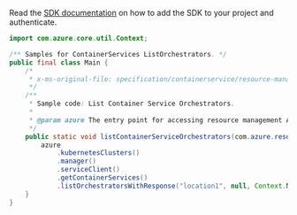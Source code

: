 Read the [SDK documentation](https://github.com/Azure/azure-sdk-for-java/blob/azure-resourcemanager_2.12.0/sdk/resourcemanager/azure-resourcemanager/README.md) on how to add the SDK to your project and authenticate.

```java
import com.azure.core.util.Context;

/** Samples for ContainerServices ListOrchestrators. */
public final class Main {
    /*
     * x-ms-original-file: specification/containerservice/resource-manager/Microsoft.ContainerService/stable/2019-08-01/examples/ContainerServiceListOrchestrators.json
     */
    /**
     * Sample code: List Container Service Orchestrators.
     *
     * @param azure The entry point for accessing resource management APIs in Azure.
     */
    public static void listContainerServiceOrchestrators(com.azure.resourcemanager.AzureResourceManager azure) {
        azure
            .kubernetesClusters()
            .manager()
            .serviceClient()
            .getContainerServices()
            .listOrchestratorsWithResponse("location1", null, Context.NONE);
    }
}
```
